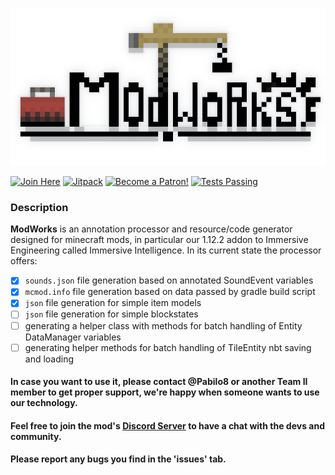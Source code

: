 <p align="center">
<picture>
  <source media="(prefers-color-scheme: dark)" srcset="https://raw.githubusercontent.com/Team-Immersive-Intelligence/ModworksProcessor/main/logo_dark.png">
  <img alt="ModWorks Logo" src="https://raw.githubusercontent.com/Team-Immersive-Intelligence/ModworksProcessor/main/logo.png">
</picture>
</p>

[![Join Here](https://img.shields.io/discord/610912351142674434?color=%237289da&label=Discord)](https://discord.gg/teMfm3R)
[![Jitpack](https://jitpack.io/v/Pabilo8/ImmersiveIntelligence.svg)](https://jitpack.io/#Team-Immersive-Intelligence/ModworksProcessor)
[![Become a Patron!](https://img.shields.io/badge/Become%20a%20Patron-Pabilo8-red?style=flat-square&logo=patreon)](https://www.patreon.com/bePatron?u=34304036)
[![Tests Passing](https://github.com/Team-Immersive-Intelligence/ModworksProcessor/actions/workflows/tests.yml/badge.svg)](#)

### Description

**ModWorks** is an annotation processor and resource/code generator designed for minecraft mods, in particular our 1.12.2 addon to Immersive Engineering called Immersive Intelligence.
In its current state the processor offers:
- [x] `sounds.json` file generation based on annotated SoundEvent variables
- [x] `mcmod.info` file generation based on data passed by gradle build script
- [x] `json` file generation for simple item models
- [ ] `json` file generation for simple blockstates
- [ ] generating a helper class with methods for batch handling of Entity DataManager variables  
- [ ] generating helper methods for batch handling of TileEntity nbt saving and loading

#### In case you want to use it, please contact @Pabilo8 or another Team II member to get proper support, we're happy when someone wants to use our technology.
#### Feel free to join the mod's [Discord Server](https://discord.gg/teMfm3R) to have a chat with the devs and community.
#### Please report any bugs you find in the 'issues' tab.
